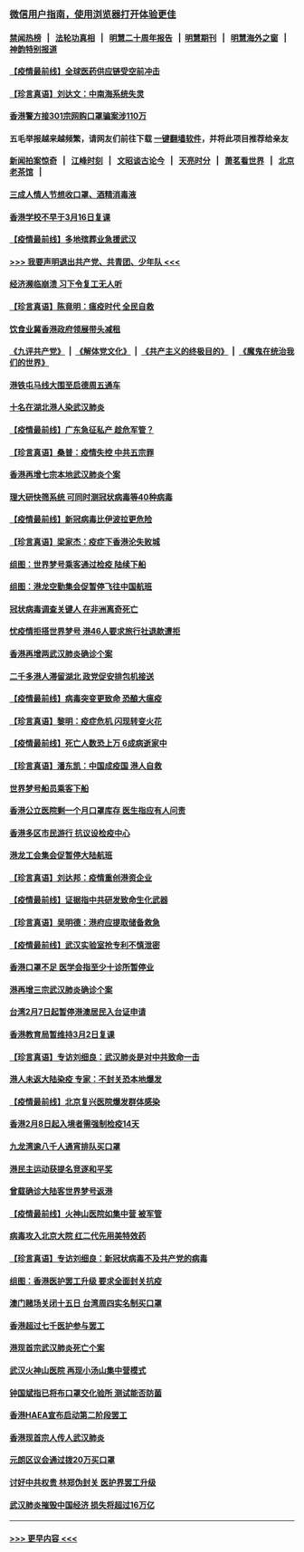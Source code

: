 ### [微信用户指南，使用浏览器打开体验更佳](https://github.com/gfw-breaker/banned-news1/blob/master/indexes/wechat-guide.md?t=0)
#### [禁闻热榜](热点新闻.md?t=0)  &nbsp;&nbsp;|&nbsp;&nbsp; [法轮功真相](https://github.com/gfw-breaker/truth/blob/master/README.md?t=0) &nbsp;&nbsp;|&nbsp;&nbsp; [明慧二十周年报告](https://github.com/gfw-breaker/mh-reports/blob/master/README.md?t=0) &nbsp;&nbsp;|&nbsp;&nbsp;[明慧期刊](https://github.com/gfw-breaker/mh-qikan) &nbsp;&nbsp;|&nbsp;&nbsp; [明慧海外之窗](https://github.com/gfw-breaker/mh-news/blob/master/README.md?t=0) &nbsp;&nbsp;|&nbsp;&nbsp; [神韵特别报道](https://github.com/gfw-breaker/mh-news/blob/master/shenyun.md?t=0)
#### [【疫情最前线】全球医药供应链受空前冲击](../pages/nsc415/n11869614.md?t=02162144) 
#### [【珍言真语】刘达文：中南海系统失灵](../pages/nsc415/n11869465.md?t=02162144) 
#### [香港警方接301宗网购口罩骗案涉110万](../pages/nsc415/n11867572.md?t=02162144) 
#### 五毛举报越来越频繁，请网友们前往下载 [一键翻墙软件](https://github.com/gfw-breaker/ssr-accounts)，并将此项目推荐给亲友
#### [新闻拍案惊奇](https://github.com/gfw-breaker/banned-news1/blob/master/pages/link4.md) &nbsp;&nbsp;|&nbsp;&nbsp; [江峰时刻](https://github.com/gfw-breaker/banned-news1/blob/master/pages/link4.md) &nbsp;&nbsp;|&nbsp;&nbsp; [文昭谈古论今](https://github.com/gfw-breaker/banned-news1/blob/master/pages/link4.md) &nbsp;&nbsp;|&nbsp;&nbsp; [天亮时分](https://github.com/gfw-breaker/banned-news1/blob/master/pages/link4.md) &nbsp;&nbsp;|&nbsp;&nbsp; [萧茗看世界](https://github.com/gfw-breaker/banned-news1/blob/master/pages/link4.md) &nbsp;&nbsp;|&nbsp;&nbsp; [北京老茶馆](https://github.com/gfw-breaker/banned-news1/blob/master/pages/link4.md) &nbsp;&nbsp;|&nbsp;&nbsp; 
#### [三成人情人节想收口罩、酒精消毒液](../pages/nsc415/n11867523.md?t=02162144) 
#### [香港学校不早于3月16日复课](../pages/nsc415/n11867498.md?t=02162144) 
#### [【疫情最前线】多地殡葬业急援武汉](../pages/nsc415/n11866914.md?t=02162144) 
#### [>>> 我要声明退出共产党、共青团、少年队 <<<](https://github.com/begood0513/goodnews/blob/master/quit/letter.md) 
#### [经济濒临崩溃 习下令复工无人听](../pages/nsc415/n11867269.md?t=02162144) 
#### [【珍言真语】陈竟明：瘟疫时代 全民自救](../pages/nsc415/n11866765.md?t=02162144) 
#### [饮食业冀香港政府领展带头减租](../pages/nsc415/n11864876.md?t=02162144) 
#### [《九评共产党》](https://github.com/begood0513/9ping.md/blob/master/README.md) &nbsp;|&nbsp; [《解体党文化》](../../../../jtdwh.md/blob/master/README.md)  &nbsp;|&nbsp; [《共产主义的终极目的》](../../../../gczydzjmd.md/blob/master/README.md) &nbsp;|&nbsp; [《魔鬼在统治我们的世界》](../../../../mgztzwmdsj.md/blob/master/README.md) 
#### [港铁屯马线大围至启德周五通车](../pages/nsc415/n11864842.md?t=02162144) 
#### [十名在湖北港人染武汉肺炎](../pages/nsc415/n11864807.md?t=02162144) 
#### [【疫情最前线】广东急征私产 趁危军管？](../pages/nsc415/n11864205.md?t=02162144) 
#### [【珍言真语】桑普：疫情失控 中共五宗罪](../pages/nsc415/n11864157.md?t=02162144) 
#### [香港再增七宗本地武汉肺炎个案](../pages/nsc415/n11862405.md?t=02162144) 
#### [理大研快筛系统 可同时测冠状病毒等40种病毒](../pages/nsc415/n11862376.md?t=02162144) 
#### [【疫情最前线】新冠病毒比伊波拉更危险](../pages/nsc415/n11862199.md?t=02162144) 
#### [【珍言真语】梁家杰：疫症下香港沦失败城](../pages/nsc415/n11861588.md?t=02162144) 
#### [组图：世界梦号乘客通过检疫 陆续下船](../pages/nsc415/n11858302.md?t=02162144) 
#### [组图：港龙空勤集会促暂停飞往中国航班](../pages/nsc415/n11858190.md?t=02162144) 
#### [冠状病毒调查关键人 在非洲离奇死亡](../pages/nsc415/n11859798.md?t=02162144) 
#### [忧疫情拒搭世界梦号 港46人要求旅行社退款遭拒](../pages/nsc415/n11859849.md?t=02162144) 
#### [香港再增两武汉肺炎确诊个案](../pages/nsc415/n11859833.md?t=02162144) 
#### [二千多港人滞留湖北 政党促安排包机接送](../pages/nsc415/n11859831.md?t=02162144) 
#### [【疫情最前线】病毒突变更致命 恐酿大瘟疫](../pages/nsc415/n11859604.md?t=02162144) 
#### [【珍言真语】黎明：疫症危机 闪现转变火花](../pages/nsc415/n11859199.md?t=02162144) 
#### [【疫情最前线】死亡人数恐上万 6成病逝家中](../pages/nsc415/n11856687.md?t=02162144) 
#### [【珍言真语】潘东凯：中国成疫国 港人自救](../pages/nsc415/n11856962.md?t=02162144) 
#### [世界梦号船员乘客下船](../pages/nsc415/n11856883.md?t=02162144) 
#### [香港公立医院剩一个月口罩库存 医生指应有人问责](../pages/nsc415/n11856875.md?t=02162144) 
#### [香港多区市民游行 抗议设检疫中心](../pages/nsc415/n11856866.md?t=02162144) 
#### [港龙工会集会促暂停大陆航班](../pages/nsc415/n11856840.md?t=02162144) 
#### [【珍言真语】刘达邦：疫情重创港资企业](../pages/nsc415/n11854274.md?t=02162144) 
#### [【疫情最前线】证据指中共研发致命生化武器](../pages/nsc415/n11853087.md?t=02162144) 
#### [【珍言真语】吴明德：港府应提取储备救急](../pages/nsc415/n11852734.md?t=02162144) 
#### [【疫情最前线】武汉实验室抢专利不慎泄密](../pages/nsc415/n11850310.md?t=02162144) 
#### [香港口罩不足 医学会指至少十诊所暂停业](../pages/nsc415/n11850301.md?t=02162144) 
#### [港再增三宗武汉肺炎确诊个案](../pages/nsc415/n11850328.md?t=02162144) 
#### [台湾2月7日起暂停港澳居民入台证申请](../pages/nsc415/n11850304.md?t=02162144) 
#### [香港教育局暂维持3月2日复课](../pages/nsc415/n11850260.md?t=02162144) 
#### [【珍言真语】专访刘细良：武汉肺炎是对中共致命一击](../pages/nsc415/n11849934.md?t=02162144) 
#### [港人未返大陆染疫 专家：不封关恐本地爆发](../pages/nsc415/n11848021.md?t=02162144) 
#### [【疫情最前线】北京复兴医院爆发群体感染](../pages/nsc415/n11847626.md?t=02162144) 
#### [香港2月8日起入境者需强制检疫14天](../pages/nsc415/n11847658.md?t=02162144) 
#### [九龙湾逾八千人通宵排队买口罩](../pages/nsc415/n11847647.md?t=02162144) 
#### [港民主运动获提名竞逐和平奖](../pages/nsc415/n11847633.md?t=02162144) 
#### [曾载确诊大陆客世界梦号返港](../pages/nsc415/n11847608.md?t=02162144) 
#### [【疫情最前线】火神山医院如集中营 被军管](../pages/nsc415/n11847524.md?t=02162144) 
#### [病毒攻入北京大院 红二代先用美特效药](../pages/nsc415/n11847427.md?t=02162144) 
#### [【珍言真语】专访刘细良：新冠状病毒不及共产党的病毒](../pages/nsc415/n11847164.md?t=02162144) 
#### [组图：香港医护罢工升级 要求全面封关抗疫](../pages/nsc415/n11844107.md?t=02162144) 
#### [澳门赌场关闭十五日 台湾周四实名制买口罩](../pages/nsc415/n11845083.md?t=02162144) 
#### [香港超过七千医护参与罢工](../pages/nsc415/n11845051.md?t=02162144) 
#### [港现首宗武汉肺炎死亡个案](../pages/nsc415/n11844998.md?t=02162144) 
#### [武汉火神山医院 再现小汤山集中营模式](../pages/nsc415/n11844763.md?t=02162144) 
#### [钟国斌指已将布口罩交化验所 测试能否防菌](../pages/nsc415/n11842783.md?t=02162144) 
#### [香港HAEA宣布启动第二阶段罢工](../pages/nsc415/n11842723.md?t=02162144) 
#### [香港现首宗人传人武汉肺炎](../pages/nsc415/n11842766.md?t=02162144) 
#### [元朗区议会通过拨20万买口罩](../pages/nsc415/n11842754.md?t=02162144) 
#### [讨好中共权贵 林郑伪封关 医护界罢工升级](../pages/nsc415/n11842359.md?t=02162144) 
#### [武汉肺炎摧毁中国经济 损失将超过16万亿](../pages/nsc415/n11839723.md?t=02162144) 

----
#### [ >>> 更早内容 <<< ](../indexes/nsc415-earlier.md)
